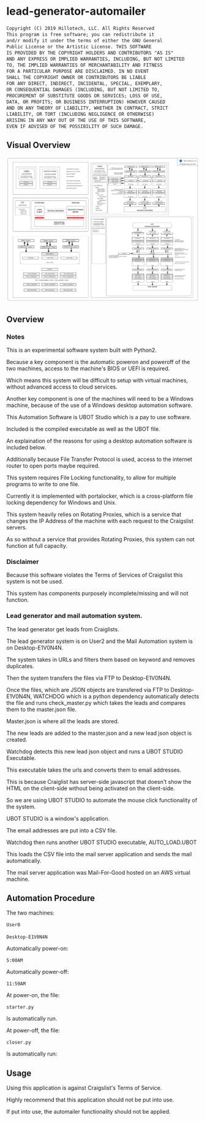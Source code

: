 # lead-generator-automailer

    Copyright (C) 2019 Hillotech, LLC. All Rights Reserved
    This program is free software; you can redistribute it 
    and/r modify it under the terms of either the GNU General 
    Public License or the Artistic License. THIS SOFTWARE 
    IS PROVIDED BY THE COPYRIGHT HOLDERS AND CONTRIBUTORS "AS IS"
    AND ANY EXPRESS OR IMPLIED WARRANTIES, INCLUDING, BUT NOT LIMITED 
    TO, THE IMPLIED WARRANTIES OF MERCHANTABILITY AND FITNESS 
    FOR A PARTICULAR PURPOSE ARE DISCLAIMED. IN NO EVENT 
    SHALL THE COPYRIGHT OWNER OR CONTRIBUTORS BE LIABLE 
    FOR ANY DIRECT, INDIRECT, INCIDENTAL, SPECIAL, EXEMPLARY, 
    OR CONSEQUENTIAL DAMAGES (INCLUDING, BUT NOT LIMITED TO, 
    PROCUREMENT OF SUBSTITUTE GOODS OR SERVICES; LOSS OF USE, 
    DATA, OR PROFITS; OR BUSINESS INTERRUPTION) HOWEVER CAUSED 
    AND ON ANY THEORY OF LIABILITY, WHETHER IN CONTRACT, STRICT 
    LIABILITY, OR TORT (INCLUDING NEGLIGENCE OR OTHERWISE) 
    ARISING IN ANY WAY OUT OF THE USE OF THIS SOFTWARE, 
    EVEN IF ADVISED OF THE POSSIBILITY OF SUCH DAMAGE.

## Visual Overview

![overview](overview.png)

## Overview

### Notes

This is an experimental software system built with Python2. 

Because a key component is the automatic poweron and poweroff of the two machines, access to the machine's BIOS or UEFI is required.

Which means this system will be difficult to setup with virtual machines, without advanced access to cloud services.

Another key component is one of the machines will need to be a Windows machine, because of the use of a Windows desktop automation software.

This Automation Software is UBOT Studio which is a pay to use software.

Included is the compiled executable as well as the UBOT file.

An explaination of the reasons for using a desktop automation software is included below.

Additionally because File Transfer Protocol is used, access to the internet router to open ports maybe required.

This system requires File Locking functionality, to allow for multiple programs to write to one file.

Currently it is implemented with portalocker, which is a cross-platform file locking dependency for Windows and Unix.

This system heavily relies on Rotating Proxies, which is a service that changes the IP Address of the machine with each request to the Craigslist servers.

As so without a service that provides Rotating Proxies, this system can not function at full capacity.

### Disclaimer

Because this software violates the Terms of Services of Craigslist this system is not be used.

This system has components purposely incomplete/missing and will not function.

### Lead generator and mail automation system.

The lead generator get leads from Craiglists. 

The lead generator system is on User2 and the Mail Automation system is on Desktop-E1V0N4N. 

The system takes in URLs and filters them based on keyword and removes duplicates. 

Then the system transfers the files via FTP to Desktop-E1V0N4N. 

Once the files, which are JSON objects are transfered via FTP to Desktop-E1V0N4N, WATCHDOG which is a python dependency automatically detects the file and runs check_master.py which takes the leads and compares them to the master.json file. 

Master.json is where all the leads are stored.

The new leads are added to the master.json and a new lead json object is created.

Watchdog detects this new lead json object and runs a UBOT STUDIO Executable. 

This executable takes the urls and converts them to email addresses.

This is because Craiglist has server-side javascript that doesn't show the HTML on the client-side without being activated on the client-side. 

So we are using UBOT STUDIO to automate the mouse click functionality of the system. 

UBOT STUDIO is a window's application. 

The email addresses are put into a CSV file.

Watchdog then runs another UBOT STUDIO executable, AUTO_LOAD.UBOT

This loads the CSV file into the mail server application and sends the mail automatically.

The mail server application was Mail-For-Good hosted on an AWS virtual machine.

## Automation Procedure

The two machines:

    User0

    Desktop-E1V0N4N

Automatically power-on:

    5:00AM

Automatically power-off:

    11:59AM

At power-on, the file:

    starter.py

Is automatically run.

At power-off, the file:

    closer.py

Is automatically run:

## Usage 

Using this application is against Craigslist's Terms of Service. 

Highly recommend that this application should not be put into use. 

If put into use, the automailer functionality should not be applied.
